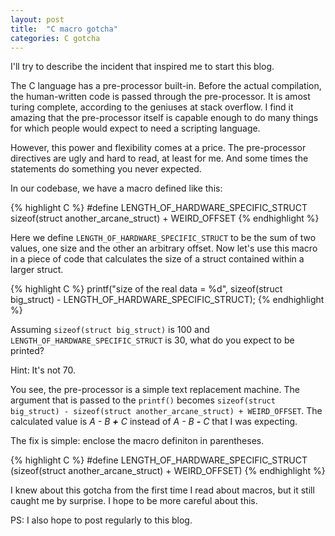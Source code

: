 ```yaml
---
layout: post
title:  "C macro gotcha"
categories: C gotcha
---
```

I'll try to describe the incident that inspired me to start this blog.

The C language has a pre-processor built-in. Before the actual compilation, the human-written code is passed through the pre-processor. It is amost turing complete, according to the geniuses at stack overflow. I find it amazing that the pre-processor itself is capable enough to do many things for which people would expect to need a scripting language.

However, this power and flexibility comes at a price. The pre-processor directives are ugly and hard to read, at least for me. And some times the statements do something you never expected.

In our codebase, we have a macro defined like this:

{% highlight C %}
#define LENGTH_OF_HARDWARE_SPECIFIC_STRUCT \
    sizeof(struct another_arcane_struct) + WEIRD_OFFSET
{% endhighlight %}

Here we define `LENGTH_OF_HARDWARE_SPECIFIC_STRUCT` to be the sum of two values, one size and the other an arbitrary offset. Now let's use this macro in a piece of code that calculates the size of a struct contained within a larger struct.

{% highlight C %}
printf("size of the real data = %d", sizeof(struct big_struct) -
    LENGTH_OF_HARDWARE_SPECIFIC_STRUCT);
{% endhighlight %}

Assuming `sizeof(struct big_struct)` is 100 and `LENGTH_OF_HARDWARE_SPECIFIC_STRUCT` is 30, what do you expect to be printed? 

Hint: It's not 70.

You see, the pre-processor is a simple text replacement machine. The argument that is passed to the `printf()` becomes `sizeof(struct big_struct) - sizeof(struct another_arcane_struct) + WEIRD_OFFSET`. The calculated value is _A - B **+** C_ instead of _A - B **-** C_ that I was expecting.

The fix is simple: enclose the macro definiton in parentheses.

{% highlight C %}
#define LENGTH_OF_HARDWARE_SPECIFIC_STRUCT \
    (sizeof(struct another_arcane_struct) + WEIRD_OFFSET)
{% endhighlight %}

I knew about this gotcha from the first time I read about macros, but it still caught me by surprise. I hope to be more careful about this.

PS: I also hope to post regularly to this blog.
